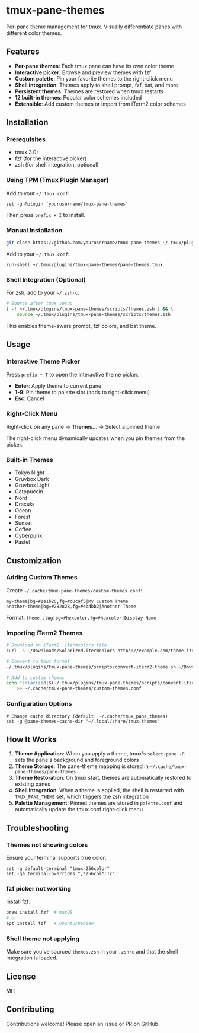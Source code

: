 # tmux-pane-themes

Per-pane theme management for tmux. Visually differentiate panes with different color themes.

## Features

- **Per-pane themes**: Each tmux pane can have its own color theme
- **Interactive picker**: Browse and preview themes with fzf
- **Custom palette**: Pin your favorite themes to the right-click menu
- **Shell integration**: Themes apply to shell prompt, fzf, bat, and more
- **Persistent themes**: Themes are restored when tmux restarts
- **12 built-in themes**: Popular color schemes included
- **Extensible**: Add custom themes or import from iTerm2 color schemes

## Installation

### Prerequisites

- tmux 3.0+
- fzf (for the interactive picker)
- zsh (for shell integration, optional)

### Using TPM (Tmux Plugin Manager)

Add to your `~/.tmux.conf`:

```tmux
set -g @plugin 'yourusername/tmux-pane-themes'
```

Then press `prefix + I` to install.

### Manual Installation

```bash
git clone https://github.com/yourusername/tmux-pane-themes ~/.tmux/plugins/tmux-pane-themes
```

Add to your `~/.tmux.conf`:

```tmux
run-shell ~/.tmux/plugins/tmux-pane-themes/pane-themes.tmux
```

### Shell Integration (Optional)

For zsh, add to your `~/.zshrc`:

```bash
# Source after tmux setup
[ -f ~/.tmux/plugins/tmux-pane-themes/scripts/themes.zsh ] && \
    source ~/.tmux/plugins/tmux-pane-themes/scripts/themes.zsh
```

This enables theme-aware prompt, fzf colors, and bat theme.

## Usage

### Interactive Theme Picker

Press `prefix + T` to open the interactive theme picker.

- **Enter**: Apply theme to current pane
- **1-9**: Pin theme to palette slot (adds to right-click menu)
- **Esc**: Cancel

### Right-Click Menu

Right-click on any pane → **Themes...** → Select a pinned theme

The right-click menu dynamically updates when you pin themes from the picker.

### Built-in Themes

- Tokyo Night
- Gruvbox Dark
- Gruvbox Light
- Catppuccin
- Nord
- Dracula
- Ocean
- Forest
- Sunset
- Coffee
- Cyberpunk
- Pastel

## Customization

### Adding Custom Themes

Create `~/.cache/tmux-pane-themes/custom-themes.conf`:

```
my-theme|bg=#1a1b26,fg=#c0caf5|My Custom Theme
another-theme|bg=#282828,fg=#ebdbb2|Another Theme
```

Format: `theme-slug|bg=#hexcolor,fg=#hexcolor|Display Name`

### Importing iTerm2 Themes

```bash
# Download an iTerm2 .itermcolors file
curl -o ~/Downloads/Solarized.itermcolors https://example.com/theme.itermcolors

# Convert to tmux format
~/.tmux/plugins/tmux-pane-themes/scripts/convert-iterm2-theme.sh ~/Downloads/Solarized.itermcolors

# Add to custom themes
echo "solarized|$(~/.tmux/plugins/tmux-pane-themes/scripts/convert-iterm2-theme.sh ~/Downloads/Solarized.itermcolors)|Solarized" \
    >> ~/.cache/tmux-pane-themes/custom-themes.conf
```

### Configuration Options

```tmux
# Change cache directory (default: ~/.cache/tmux_pane_themes)
set -g @pane-themes-cache-dir "~/.local/share/tmux-themes"
```

## How It Works

1. **Theme Application**: When you apply a theme, tmux's `select-pane -P` sets the pane's background and foreground colors
2. **Theme Storage**: The pane-theme mapping is stored in `~/.cache/tmux-pane-themes/pane-themes`
3. **Theme Restoration**: On tmux start, themes are automatically restored to existing panes
4. **Shell Integration**: When a theme is applied, the shell is restarted with `TMUX_PANE_THEME` set, which triggers the zsh integration
5. **Palette Management**: Pinned themes are stored in `palette.conf` and automatically update the tmux.conf right-click menu

## Troubleshooting

### Themes not showing colors

Ensure your terminal supports true color:

```tmux
set -g default-terminal "tmux-256color"
set -ga terminal-overrides ",*256col*:Tc"
```

### fzf picker not working

Install fzf:

```bash
brew install fzf  # macOS
# or
apt install fzf   # Ubuntu/Debian
```

### Shell theme not applying

Make sure you've sourced `themes.zsh` in your `.zshrc` and that the shell integration is loaded.

## License

MIT

## Contributing

Contributions welcome! Please open an issue or PR on GitHub.
